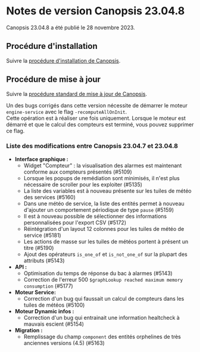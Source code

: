 # Notes de version Canopsis 23.04.8

Canopsis 23.04.8 a été publié le 28 novembre 2023.

## Procédure d'installation

Suivre la [procédure d'installation de Canopsis](../guide-administration/installation/index.md).

## Procédure de mise à jour

Suivre la [procédure standard de mise à jour de Canopsis](../guide-administration/mise-a-jour/index.md).

Un des bugs corrigés dans cette version nécessite de démarrer le moteur `engine-service` avec le flag `-recomputeAllOnInit`.  
Cette opération est à réaliser une fois uniquement. Lorsque le moteur est démarré et que le calcul des compteurs est terminé, vous pouvez supprimer ce flag.

### Liste des modifications entre Canopsis 23.04.7 et 23.04.8

*  **Interface graphique :**
    * Widget "Compteur" : la visualisation des alarmes est maintenant conforme aux compteurs présentés (#5109)
    * Lorsque les popups de remédiation sont minimisés, il n'est plus nécessaire de scroller pour les exploiter (#5135)
    * La liste des variables est à nouveau présente sur les tuiles de météo des services (#5160)
    * Dans une météo de service, la liste des entités permet à nouveau d'ajouter un comportement périodique de type `pause` (#5159)
    * Il est à nouveau possible de sélectionner des informations personnalisées pour l'export CSV (#5172)
    * Réintégration d'un layout 12 colonnes pour les tuiles de météo de service (#5181)
    * Les actions de masse sur les tuiles de météos portent à présent un titre (#5190)
    * Ajout des opérateurs `is_one_of` et `is_not_one_of` sur la plupart des attributs (#5143)
*  **API :**
    * Optimisation du temps de réponse du bac à alarmes (#5143)
    * Correction de l'erreur 500 `$graphLookup reached maximum memory consumption` (#5177)
*  **Moteur Service:**
    * Correction d'un bug qui faussait un calcul de compteurs dans les tuiles de météos (#5100)
*  **Moteur Dynamic infos :**
    * Correction d'un bug qui entrainait une information healtcheck à mauvais escient (#5154)
*  **Migration :**
    * Remplissage du champ `component` des entités orphelines de très anciennes versions (4.5) (#5163)

